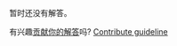 
暂时还没有解答。

有兴趣[贡献你的解答](https://github.com/BFEdev/BFE.dev-solutions/blob/main/question/what-is-array-like-objects-in-javascript_zh.md)吗? [Contribute guideline](https://github.com/BFEdev/BFE.dev-solutions#how-to-contribute)
